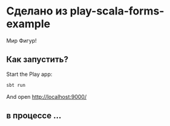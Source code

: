 # Сделано из play-scala-forms-example 

Мир Фигур!


## Как запустить? 


Start the Play app:

```bash
sbt run
```

And open [http://localhost:9000/](http://localhost:9000/)

##  в процессе ...




